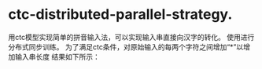 # ctc-distributed-parallel-strategy.
用ctc模型实现简单的拼音输入法，可以实现输入串直接向汉字的转化。
使用进行分布式同步训练。
为了满足ctc条件，对原始输入的每两个字符之间增加“*”以增加输入串长度
结果如下所示：
